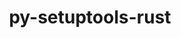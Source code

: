 ---
title: "py-setuptools-rust"
layout: cache
categories: [package, develop-2024-01-07]
meta: {"versions": ["1.2.0", "1.6.0"], "compilers": ["apple-clang@=15.0.0", "gcc@=11.3.0", "gcc@=11.4.0", "gcc@=7.5.0", "gcc@=9.4.0", "oneapi@=2023.2.0"], "oss": ["ubuntu18.04", "ubuntu20.04", "ubuntu22.04", "ventura"], "platforms": ["darwin", "linux"], "targets": ["aarch64", "neoverse_v1", "ppc64le", "x86_64_v3"], "stacks": ["e4s", "e4s-neoverse_v1", "e4s-oneapi", "e4s-power", "ml-darwin-aarch64-mps", "ml-linux-x86_64-cpu", "ml-linux-x86_64-cuda", "ml-linux-x86_64-rocm", "radiuss", "root"], "num_specs": 7, "num_specs_by_stack": {"root": 7, "ml-darwin-aarch64-mps": 1, "radiuss": 1, "e4s-neoverse_v1": 1, "e4s-power": 1, "e4s": 1, "e4s-oneapi": 1, "ml-linux-x86_64-cpu": 1, "ml-linux-x86_64-rocm": 1, "ml-linux-x86_64-cuda": 1}}
spec_details: [{"hash": "xlufo2xp4faox4n2uoo22xppcano2ej5", "compiler": "apple-clang@=15.0.0", "versions": ["1.6.0"], "os": "ventura", "platform": "darwin", "target": "aarch64", "variants": ["build_system=python_pip"], "stacks": ["root", "ml-darwin-aarch64-mps"], "size": "-", "tarball": "https://binaries.spack.io/releases/develop-2024-01-07/build_cache/darwin-ventura-aarch64/apple-clang-15.0.0/py-setuptools-rust-1.6.0/darwin-ventura-aarch64-apple-clang-15.0.0-py-setuptools-rust-1.6.0-xlufo2xp4faox4n2uoo22xppcano2ej5.spack"}, {"hash": "26rfvc3miaafk2g72cop6zawpe3i4lsx", "compiler": "gcc@=7.5.0", "versions": ["1.2.0"], "os": "ubuntu18.04", "platform": "linux", "target": "x86_64_v3", "variants": ["build_system=python_pip"], "stacks": ["root", "radiuss"], "size": "-", "tarball": "https://binaries.spack.io/releases/develop-2024-01-07/build_cache/linux-ubuntu18.04-x86_64_v3/gcc-7.5.0/py-setuptools-rust-1.2.0/linux-ubuntu18.04-x86_64_v3-gcc-7.5.0-py-setuptools-rust-1.2.0-26rfvc3miaafk2g72cop6zawpe3i4lsx.spack"}, {"hash": "xkjnr3dycfgb3yhgt7v2v62zixgbvlwd", "compiler": "gcc@=11.4.0", "versions": ["1.6.0"], "os": "ubuntu20.04", "platform": "linux", "target": "neoverse_v1", "variants": ["build_system=python_pip"], "stacks": ["root", "e4s-neoverse_v1"], "size": "-", "tarball": "https://binaries.spack.io/releases/develop-2024-01-07/build_cache/linux-ubuntu20.04-neoverse_v1/gcc-11.4.0/py-setuptools-rust-1.6.0/linux-ubuntu20.04-neoverse_v1-gcc-11.4.0-py-setuptools-rust-1.6.0-xkjnr3dycfgb3yhgt7v2v62zixgbvlwd.spack"}, {"hash": "kcokbc3ppr3bztirxqsg7idxlidc6qbl", "compiler": "gcc@=9.4.0", "versions": ["1.6.0"], "os": "ubuntu20.04", "platform": "linux", "target": "ppc64le", "variants": ["build_system=python_pip"], "stacks": ["root", "e4s-power"], "size": "-", "tarball": "https://binaries.spack.io/releases/develop-2024-01-07/build_cache/linux-ubuntu20.04-ppc64le/gcc-9.4.0/py-setuptools-rust-1.6.0/linux-ubuntu20.04-ppc64le-gcc-9.4.0-py-setuptools-rust-1.6.0-kcokbc3ppr3bztirxqsg7idxlidc6qbl.spack"}, {"hash": "fxnodlfpjadbxgqbtvwbadostxchlefh", "compiler": "gcc@=11.4.0", "versions": ["1.6.0"], "os": "ubuntu20.04", "platform": "linux", "target": "x86_64_v3", "variants": ["build_system=python_pip"], "stacks": ["root", "e4s"], "size": "-", "tarball": "https://binaries.spack.io/releases/develop-2024-01-07/build_cache/linux-ubuntu20.04-x86_64_v3/gcc-11.4.0/py-setuptools-rust-1.6.0/linux-ubuntu20.04-x86_64_v3-gcc-11.4.0-py-setuptools-rust-1.6.0-fxnodlfpjadbxgqbtvwbadostxchlefh.spack"}, {"hash": "drgnxrhruyxhdb26wbbel5l75q2w5zcv", "compiler": "oneapi@=2023.2.0", "versions": ["1.6.0"], "os": "ubuntu20.04", "platform": "linux", "target": "x86_64_v3", "variants": ["build_system=python_pip"], "stacks": ["e4s-oneapi", "root"], "size": "-", "tarball": "https://binaries.spack.io/releases/develop-2024-01-07/build_cache/linux-ubuntu20.04-x86_64_v3/oneapi-2023.2.0/py-setuptools-rust-1.6.0/linux-ubuntu20.04-x86_64_v3-oneapi-2023.2.0-py-setuptools-rust-1.6.0-drgnxrhruyxhdb26wbbel5l75q2w5zcv.spack"}, {"hash": "sin4o7x74523fll3zb2kdhn4scvnhrnf", "compiler": "gcc@=11.3.0", "versions": ["1.6.0"], "os": "ubuntu22.04", "platform": "linux", "target": "x86_64_v3", "variants": ["build_system=python_pip"], "stacks": ["ml-linux-x86_64-cpu", "root", "ml-linux-x86_64-rocm", "ml-linux-x86_64-cuda"], "size": "-", "tarball": "https://binaries.spack.io/releases/develop-2024-01-07/build_cache/linux-ubuntu22.04-x86_64_v3/gcc-11.3.0/py-setuptools-rust-1.6.0/linux-ubuntu22.04-x86_64_v3-gcc-11.3.0-py-setuptools-rust-1.6.0-sin4o7x74523fll3zb2kdhn4scvnhrnf.spack"}]
---